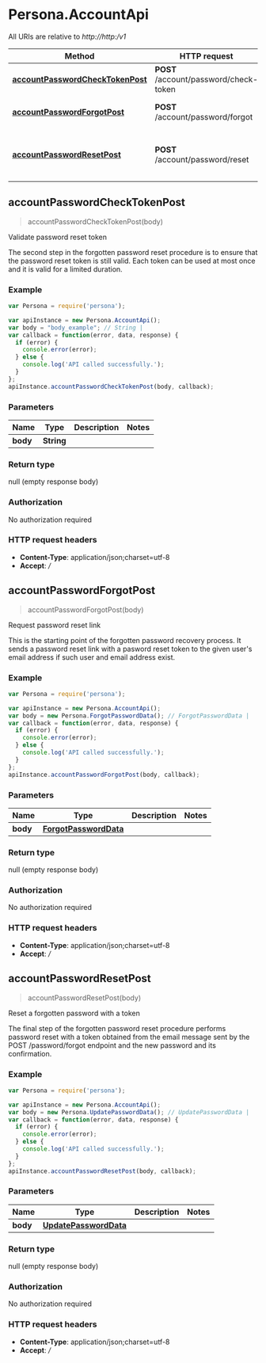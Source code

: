 # Persona.AccountApi

All URIs are relative to *http://http:/v1*

Method | HTTP request | Description
------------- | ------------- | -------------
[**accountPasswordCheckTokenPost**](AccountApi.md#accountPasswordCheckTokenPost) | **POST** /account/password/check-token | Validate password reset token
[**accountPasswordForgotPost**](AccountApi.md#accountPasswordForgotPost) | **POST** /account/password/forgot | Request password reset link
[**accountPasswordResetPost**](AccountApi.md#accountPasswordResetPost) | **POST** /account/password/reset | Reset a forgotten password with a token



## accountPasswordCheckTokenPost

> accountPasswordCheckTokenPost(body)

Validate password reset token

The second step in the forgotten password reset procedure is to ensure that the password reset token is still valid. Each token can be used at most once and it is valid for a limited duration.

### Example

```javascript
var Persona = require('persona');

var apiInstance = new Persona.AccountApi();
var body = "body_example"; // String | 
var callback = function(error, data, response) {
  if (error) {
    console.error(error);
  } else {
    console.log('API called successfully.');
  }
};
apiInstance.accountPasswordCheckTokenPost(body, callback);
```

### Parameters



Name | Type | Description  | Notes
------------- | ------------- | ------------- | -------------
 **body** | **String**|  | 

### Return type

null (empty response body)

### Authorization

No authorization required

### HTTP request headers

- **Content-Type**: application/json;charset=utf-8
- **Accept**: */*


## accountPasswordForgotPost

> accountPasswordForgotPost(body)

Request password reset link

This is the starting point of the forgotten password recovery process. It sends a password reset link with a pasword reset token to the given user&#39;s email address if such user and email address exist.

### Example

```javascript
var Persona = require('persona');

var apiInstance = new Persona.AccountApi();
var body = new Persona.ForgotPasswordData(); // ForgotPasswordData | 
var callback = function(error, data, response) {
  if (error) {
    console.error(error);
  } else {
    console.log('API called successfully.');
  }
};
apiInstance.accountPasswordForgotPost(body, callback);
```

### Parameters



Name | Type | Description  | Notes
------------- | ------------- | ------------- | -------------
 **body** | [**ForgotPasswordData**](ForgotPasswordData.md)|  | 

### Return type

null (empty response body)

### Authorization

No authorization required

### HTTP request headers

- **Content-Type**: application/json;charset=utf-8
- **Accept**: */*


## accountPasswordResetPost

> accountPasswordResetPost(body)

Reset a forgotten password with a token

The final step of the forgotten password reset procedure performs password reset with a token obtained from the email message sent by the POST /password/forgot endpoint and the new password and its confirmation.

### Example

```javascript
var Persona = require('persona');

var apiInstance = new Persona.AccountApi();
var body = new Persona.UpdatePasswordData(); // UpdatePasswordData | 
var callback = function(error, data, response) {
  if (error) {
    console.error(error);
  } else {
    console.log('API called successfully.');
  }
};
apiInstance.accountPasswordResetPost(body, callback);
```

### Parameters



Name | Type | Description  | Notes
------------- | ------------- | ------------- | -------------
 **body** | [**UpdatePasswordData**](UpdatePasswordData.md)|  | 

### Return type

null (empty response body)

### Authorization

No authorization required

### HTTP request headers

- **Content-Type**: application/json;charset=utf-8
- **Accept**: */*


